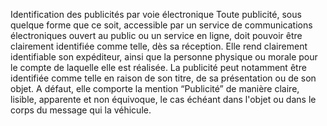 Identification des publicités par voie électronique
Toute publicité, sous quelque forme que ce soit, accessible par un service de 	communications électroniques ouvert au public ou un service en ligne, doit pouvoir être clairement identifiée comme telle, dès sa réception. Elle rend clairement identifiable son expéditeur, ainsi que la personne physique ou morale pour le compte de laquelle elle est réalisée.
La publicité peut notamment être identifiée comme telle en raison de son titre, de sa présentation ou de son objet. A défaut, elle comporte la mention “Publicité” de manière claire, lisible, apparente et non équivoque, le cas échéant dans l'objet ou dans le corps du message qui la véhicule.